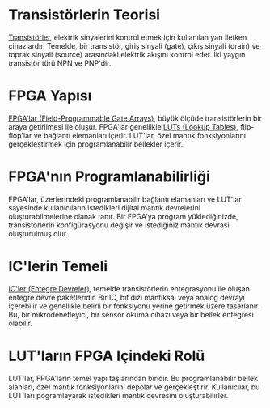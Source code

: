 # Transistörlerin Teorisi

[Transistörler](https://en.wikipedia.org/wiki/Transistor), elektrik sinyalerini kontrol etmek için kullanılan yarı iletken cihazlardır. 
Temelde, bir transistör, giriş sinyali (gate), çıkış sinyali (drain) ve toprak sinyali (source) arasındaki elektrik akışını kontrol eder. İki yaygın transistör türü NPN ve PNP'dir.

# FPGA Yapısı

[FPGA'lar (Field-Programmable Gate Arrays)](https://en.wikipedia.org/wiki/Field-programmable_gate_array), büyük ölçüde transistörlerin bir araya getirilmesi ile oluşur. FPGA'lar genellikle [LUTs (Lookup Tables)](https://en.wikipedia.org/wiki/Lookup_table), flip-flop'lar ve bağlantı elemanları içerir. LUT'lar, özel mantık fonksiyonlarını gerçekleştirmek için programlanabilir bellekler içerir.

# FPGA'nın Programlanabilirliği

FPGA'lar, üzerlerindeki programlanabilir bağlantı elamanları ve LUT'lar sayesinde kullanıcıların istedikleri dijital mantık devrelerini oluşturabilmelerine olanak tanır. Bir FPGA'ya program yüklediğinizde, transistörlerin konfigürasyonu değişir ve istediğiniz mantık devrasi oluşturulmuş olur.

# IC'lerin Temeli

[IC'ler (Entegre Devreler)](https://en.wikipedia.org/wiki/Integrated_circuit), temelde transistörlerin entegrasyonu ile oluşan entegre devre paketleridir. Bir IC, bit dizi mantıksal veya analog devrayi içerebilir ve genellikle belirli bir fonksiyonu yerine getirmek üzere tasarlanır. Bu, bir mikrodenetleyici, bir sensör okuma cihazı veya bir bellek entegresi olabilir.

# LUT'ların FPGA Içindeki Rolü

LUT'lar, FPGA'ların temel yapı taşlarından biridir. Bu programlanabilir bellek alanları, özel mantık fonksiyonlarını depolar ve gerçekleştirir. Kullanıcılar, bu LUT'ları pogramlayarak istedikleri mantık devresini oluşturabilirler.
